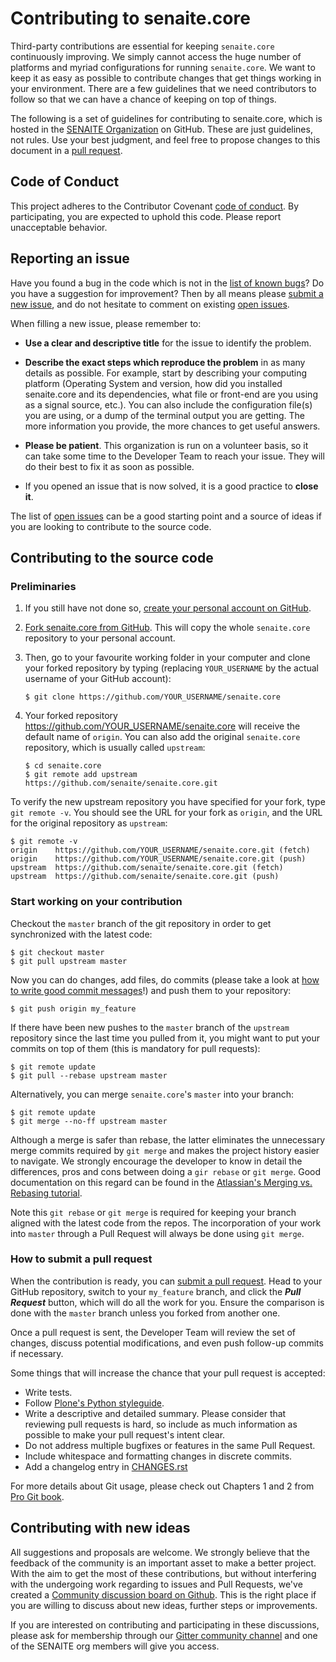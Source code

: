 # Contributing to senaite.core

Third-party contributions are essential for keeping `senaite.core` continuously 
improving. We simply cannot access the huge number of platforms and myriad 
configurations for running `senaite.core`. We want to keep it as easy as 
possible to contribute changes that get things working in your environment. 
There are a few guidelines that we need contributors to follow so that we can 
have a chance of keeping on top of things.

The following is a set of guidelines for contributing to senaite.core, which is 
hosted in the [SENAITE Organization](https://github.com/senaite) on GitHub. 
These are just guidelines, not rules. Use your best judgment, and feel free to 
propose changes to this document in a [pull request](#how-to-submit-a-pull-request).

## Code of Conduct

This project adheres to the Contributor Covenant [code of
conduct](CODE_OF_CONDUCT.md). By participating, you are expected to
uphold this code. Please report unacceptable behavior.

## Reporting an issue

Have you found a bug in the code which is not in the [list of known
bugs](https://github.com/senaite/senaite.core/issues)? Do you have a
suggestion for improvement? Then by all means please [submit a new
issue](https://github.com/senaite/senaite.core/issues/new), and do not
hesitate to comment on existing [open
issues](https://github.com/senaite/senaite.core/issues).

When filling a new issue, please remember to:

 * **Use a clear and descriptive title** for the issue to identify the
problem.

 * **Describe the exact steps which reproduce the problem** in as many
details as possible. For example, start by describing your computing
platform (Operating System and version, how did you installed senaite.core
and its dependencies, what file or front-end are you using as a signal
source, etc.). You can also include the configuration file(s) you are
using, or a dump of the terminal output you are getting. The more
information you provide, the more chances to get useful answers.

 * **Please be patient**. This organization is run on a volunteer basis,
so it can take some time to the Developer Team to reach your issue.
They will do their best to fix it as soon as possible.

 * If you opened an issue that is now solved, it is a good practice to
**close it**.

The list of [open issues](https://github.com/senaite/senaite.core/issues)
can be a good starting point and a source of ideas if you are looking to
contribute to the source code.


## Contributing to the source code

### Preliminaries

   1. If you still have not done so, [create your personal account on GitHub](
   https://github.com/join).

   2. [Fork senaite.core from GitHub](
   https://github.com/senaite/senaite.core/fork). This will copy the whole
   `senaite.core` repository to your personal account.

   3. Then, go to your favourite working folder in your computer and clone your 
   forked repository by typing (replacing ```YOUR_USERNAME``` by
   the actual username of your GitHub account):

          $ git clone https://github.com/YOUR_USERNAME/senaite.core

   4. Your forked repository https://github.com/YOUR_USERNAME/senaite.core will 
   receive the default name of `origin`. You can also add the original 
   `senaite.core` repository, which is usually called `upstream`:

          $ cd senaite.core
          $ git remote add upstream https://github.com/senaite/senaite.core.git

To verify the new upstream repository you have specified for your fork, type 
`git remote -v`. You should see the URL for your fork as `origin`, and the URL 
for the original repository as `upstream`:

```
$ git remote -v
origin    https://github.com/YOUR_USERNAME/senaite.core.git (fetch)
origin    https://github.com/YOUR_USERNAME/senaite.core.git (push)
upstream  https://github.com/senaite/senaite.core.git (fetch)
upstream  https://github.com/senaite/senaite.core.git (push)
```

### Start working on your contribution

Checkout the `master` branch of the git repository in order to get synchronized
with the latest code:

```
$ git checkout master
$ git pull upstream master
```

Now you can do changes, add files, do commits (please take a look at
[how to write good commit messages](https://chris.beams.io/posts/git-commit/)!) 
and push them to your repository:

```
$ git push origin my_feature
```

If there have been new pushes to the `master` branch of the `upstream`
repository since the last time you pulled from it, you might want to put your 
commits on top of them (this is mandatory for pull requests):

```
$ git remote update
$ git pull --rebase upstream master
```

Alternatively, you can merge `senaite.core`'s `master` into your branch:

```
$ git remote update
$ git merge --no-ff upstream master
```

Although a merge is safer than rebase, the latter eliminates the unnecessary
merge commits required by `git merge` and makes the project history easier to
navigate. We strongly encourage the developer to know in detail the differences,
pros and cons between doing a `gir rebase` or `git merge`. Good documentation on
this regard can be found in the [Atlassian's Merging vs. Rebasing tutorial](
https://www.atlassian.com/git/tutorials/merging-vs-rebasing).

Note this `git rebase` or `git merge` is required for keeping your branch 
aligned with the latest code from the repos. The incorporation of your work into
`master` through a Pull Request will always be done using `git merge`.

### How to submit a pull request

When the contribution is ready, you can [submit a pull
request](https://github.com/senaite/senaite.core/compare/). Head to your
GitHub repository, switch to your `my_feature` branch, and click the
_**Pull Request**_ button, which will do all the work for you. Ensure the
comparison is done with the `master` branch unless you forked from another one.

Once a pull request is sent, the Developer Team will review the set of changes, 
discuss potential modifications, and even push follow-up commits if necessary.

Some things that will increase the chance that your pull request is accepted:

 * Write tests.
 * Follow [Plone's Python styleguide](https://docs.plone.org/develop/styleguide/python.html).
 * Write a descriptive and detailed summary. Please consider that reviewing pull
   requests is hard, so include as much information as possible to make your 
   pull request's intent clear.
 * Do not address multiple bugfixes or features in the same Pull Request.
 * Include whitespace and formatting changes in discrete commits.
 * Add a changelog entry in [CHANGES.rst](https://github.com/senaite/senaite.core/CHANGES.rst)

For more details about Git usage, please check out Chapters 1 and 2 from
[Pro Git book](https://git-scm.com/book/en/v2).


## Contributing with new ideas

All suggestions and proposals are welcome. We strongly believe that the 
feedback of the community is an important asset to make a better project. With
the aim to get the most of these contributions, but without interfering with 
the undergoing work regarding to issues and Pull Requests, we've created a 
[Community discussion board on Github](
https://github.com/orgs/senaite/teams/community). This is the right place if 
you are willing to discuss about new ideas, further steps or improvements.

If you are interested on contributing and participating in these discussions,
please ask for membership through our [Gitter community channel](
https://gitter.im/senaite/Lobby) and one of the SENAITE org members will give 
you access.
